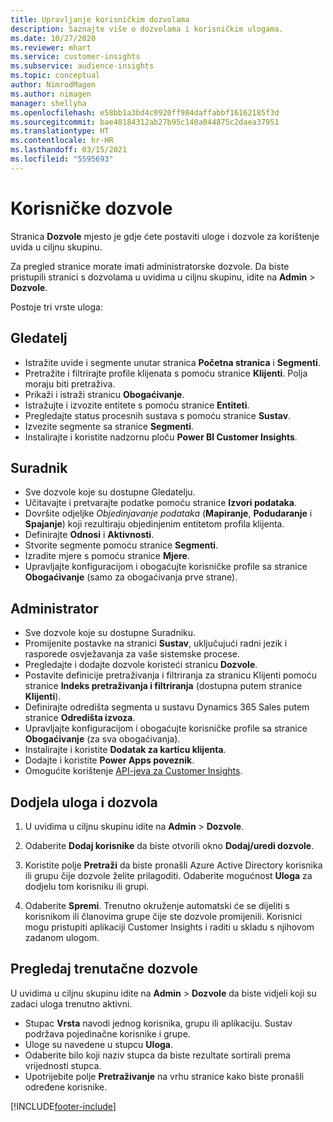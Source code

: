```yaml
---
title: Upravljanje korisničkim dozvolama
description: Saznajte više o dozvolama i korisničkim ulogama.
ms.date: 10/27/2020
ms.reviewer: mhart
ms.service: customer-insights
ms.subservice: audience-insights
ms.topic: conceptual
author: NimrodMagen
ms.author: nimagen
manager: shellyha
ms.openlocfilehash: e58bb1a3bd4c0920ff984daffabbf16162185f3d
ms.sourcegitcommit: bae40184312ab27b95c140a044875c2daea37951
ms.translationtype: HT
ms.contentlocale: hr-HR
ms.lasthandoff: 03/15/2021
ms.locfileid: "5595693"
---
```

# <a name="user-permissions"></a>Korisničke dozvole

Stranica **Dozvole** mjesto je gdje ćete postaviti uloge i dozvole za korištenje uvida u ciljnu skupinu.

Za pregled stranice morate imati administratorske dozvole. Da biste pristupili stranici s dozvolama u uvidima u ciljnu skupinu, idite na **Admin** > **Dozvole**.

Postoje tri vrste uloga:

## <a name="viewer"></a>Gledatelj

- Istražite uvide i segmente unutar stranica **Početna stranica** i **Segmenti**.
- Pretražite i filtrirajte profile klijenata s pomoću stranice **Klijenti**. Polja moraju biti pretraživa.
- Prikaži i istraži stranicu **Obogaćivanje**.
- Istražujte i izvozite entitete s pomoću stranice **Entiteti**.
- Pregledajte status procesnih sustava s pomoću stranice **Sustav**.
- Izvezite segmente sa stranice **Segmenti**.
- Instalirajte i koristite nadzornu ploču **Power BI Customer Insights**.

## <a name="contributor"></a>Suradnik

- Sve dozvole koje su dostupne Gledatelju.
- Učitavajte i pretvarajte podatke pomoću stranice **Izvori podataka**.
- Dovršite odjeljke *Objedinjavanje podataka* (**Mapiranje**, **Podudaranje** i **Spajanje**) koji rezultiraju objedinjenim entitetom profila klijenta.
- Definirajte **Odnosi** i **Aktivnosti**.
- Stvorite segmente pomoću stranice **Segmenti**.
- Izradite mjere s pomoću stranice **Mjere**.
- Upravljajte konfiguracijom i obogaćujte korisničke profile sa stranice **Obogaćivanje** (samo za obogaćivanja prve strane).

## <a name="administrator"></a>Administrator

- Sve dozvole koje su dostupne Suradniku.
- Promijenite postavke na stranici **Sustav**, uključujući radni jezik i rasporede osvježavanja za vaše sistemske procese.
- Pregledajte i dodajte dozvole koristeći stranicu **Dozvole**.
- Postavite definicije pretraživanja i filtriranja za stranicu Klijenti pomoću stranice **Indeks pretraživanja i filtriranja** (dostupna putem stranice **Klijenti**).
- Definirajte odredišta segmenta u sustavu Dynamics 365 Sales putem stranice **Odredišta izvoza**.
- Upravljajte konfiguracijom i obogaćujte korisničke profile sa stranice **Obogaćivanje** (za sva obogaćivanja).
- Instalirajte i koristite **Dodatak za karticu klijenta**.
- Dodajte i koristite **Power Apps poveznik**.
- Omogućite korištenje [API-jeva za Customer Insights](apis.md).

## <a name="assign-roles-and-permissions"></a>Dodjela uloga i dozvola

1. U uvidima u ciljnu skupinu idite na **Admin** > **Dozvole**.

1. Odaberite **Dodaj korisnike** da biste otvorili okno **Dodaj/uredi dozvole**.

1. Koristite polje **Pretraži** da biste pronašli Azure Active Directory korisnika ili grupu čije dozvole želite prilagoditi. Odaberite mogućnost **Uloga** za dodjelu tom korisniku ili grupi.

1. Odaberite **Spremi**. Trenutno okruženje automatski će se dijeliti s korisnikom ili članovima grupe čije ste dozvole promijenili. Korisnici mogu pristupiti aplikaciji Customer Insights i raditi u skladu s njihovom zadanom ulogom.

## <a name="view-current-permissions"></a>Pregledaj trenutačne dozvole

U uvidima u ciljnu skupinu idite na **Admin** > **Dozvole** da biste vidjeli koji su zadaci uloga trenutno aktivni.

- Stupac **Vrsta** navodi jednog korisnika, grupu ili aplikaciju. Sustav podržava pojedinačne korisnike i grupe.
- Uloge su navedene u stupcu **Uloga**.
- Odaberite bilo koji naziv stupca da biste rezultate sortirali prema vrijednosti stupca.
- Upotrijebite polje **Pretraživanje** na vrhu stranice kako biste pronašli određene korisnike.


[!INCLUDE[footer-include](../includes/footer-banner.md)]
